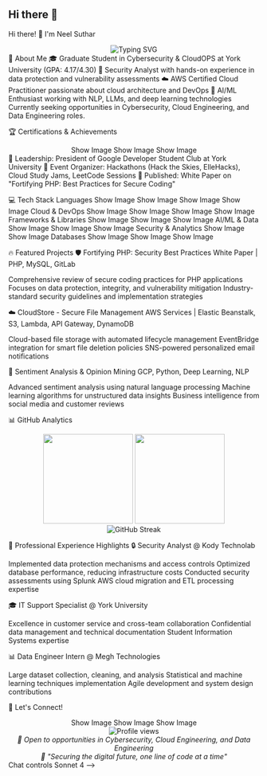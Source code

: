 ## Hi there 👋

Hi there! 👋 I'm Neel Suthar
<div align="center">
  <img src="https://readme-typing-svg.herokuapp.com?font=Fira+Code&size=28&duration=3000&pause=1000&color=00D9FF&center=true&vCenter=true&width=600&lines=Cybersecurity+Specialist+%F0%9F%94%92;Cloud+Engineer+%E2%98%81%EF%B8%8F;Data+Engineer+%F0%9F%93%8A;Full+Stack+Developer+%F0%9F%92%BB" alt="Typing SVG" />
</div>
🚀 About Me
🎓 Graduate Student in Cybersecurity & CloudOPS at York University (GPA: 4.17/4.30)
🔐 Security Analyst with hands-on experience in data protection and vulnerability assessments
☁️ AWS Certified Cloud Practitioner passionate about cloud architecture and DevOps
🤖 AI/ML Enthusiast working with NLP, LLMs, and deep learning technologies
Currently seeking opportunities in Cybersecurity, Cloud Engineering, and Data Engineering roles.

🏆 Certifications & Achievements
<div align="center">
Show Image
Show Image
Show Image
</div>
🎯 Leadership: President of Google Developer Student Club at York University
🏅 Event Organizer: Hackathons (Hack the Skies, ElleHacks), Cloud Study Jams, LeetCode Sessions
📝 Published: White Paper on "Fortifying PHP: Best Practices for Secure Coding"

💻 Tech Stack
Languages
Show Image
Show Image
Show Image
Show Image
Cloud & DevOps
Show Image
Show Image
Show Image
Show Image
Frameworks & Libraries
Show Image
Show Image
Show Image
AI/ML & Data
Show Image
Show Image
Show Image
Security & Analytics
Show Image
Show Image
Databases
Show Image
Show Image
Show Image

🔥 Featured Projects
🛡️ Fortifying PHP: Security Best Practices
White Paper | PHP, MySQL, GitLab

Comprehensive review of secure coding practices for PHP applications
Focuses on data protection, integrity, and vulnerability mitigation
Industry-standard security guidelines and implementation strategies

☁️ CloudStore - Secure File Management
AWS Services | Elastic Beanstalk, S3, Lambda, API Gateway, DynamoDB

Cloud-based file storage with automated lifecycle management
EventBridge integration for smart file deletion policies
SNS-powered personalized email notifications

🤖 Sentiment Analysis & Opinion Mining
GCP, Python, Deep Learning, NLP

Advanced sentiment analysis using natural language processing
Machine learning algorithms for unstructured data insights
Business intelligence from social media and customer reviews


📊 GitHub Analytics
<div align="center">
  <img height="180em" src="https://github-readme-stats.vercel.app/api?username=neelsuthar&show_icons=true&theme=tokyonight&include_all_commits=true&count_private=true"/>
  <img height="180em" src="https://github-readme-stats.vercel.app/api/top-langs/?username=neelsuthar&layout=compact&langs_count=8&theme=tokyonight"/>
</div>
<div align="center">
  <img src="https://github-readme-streak-stats.herokuapp.com/?user=neelsuthar&theme=tokyonight" alt="GitHub Streak" />
</div>

🌟 Professional Experience Highlights
🔒 Security Analyst @ Kody Technolab

Implemented data protection mechanisms and access controls
Optimized database performance, reducing infrastructure costs
Conducted security assessments using Splunk
AWS cloud migration and ETL processing expertise

🎓 IT Support Specialist @ York University

Excellence in customer service and cross-team collaboration
Confidential data management and technical documentation
Student Information Systems expertise

📊 Data Engineer Intern @ Megh Technologies

Large dataset collection, cleaning, and analysis
Statistical and machine learning techniques implementation
Agile development and system design contributions


🤝 Let's Connect!
<div align="center">
Show Image
Show Image
Show Image
</div>
<div align="center">
  <img src="https://komarev.com/ghpvc/?username=neelsuthar&label=Profile%20views&color=0e75b6&style=flat" alt="Profile views" />
</div>

<div align="center">
  <i>💼 Open to opportunities in Cybersecurity, Cloud Engineering, and Data Engineering</i><br>
  <i>🌟 "Securing the digital future, one line of code at a time"</i>
</div>Chat controls Sonnet 4
-->
